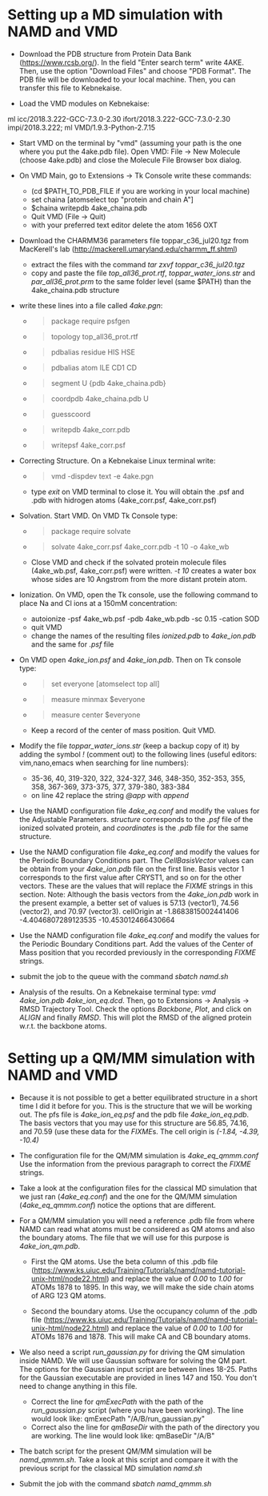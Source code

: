 # Setting up a MD simulation with NAMD and VMD 

- Download the PDB structure from Protein Data Bank (https://www.rcsb.org/). 
  In the field "Enter search term" write  4AKE. Then, use the option "Download Files"
  and choose "PDB Format". The PDB file will be downloaded to your local machine.
  Then, you can transfer this file to Kebnekaise.

- Load the VMD modules on Kebnekaise:

ml icc/2018.3.222-GCC-7.3.0-2.30 ifort/2018.3.222-GCC-7.3.0-2.30 impi/2018.3.222; ml VMD/1.9.3-Python-2.7.15

- Start VMD on the terminal by "vmd" (assuming your path is the one where you put the 4ake.pdb file).
Open VMD:  File -> New Molecule (choose 4ake.pdb) and close the Molecule File Browser box dialog.

- On VMD Main, go to Extensions -> Tk Console write these commands:
  - (cd $PATH_TO_PDB_FILE if you are working in your local machine)
  - set chaina [atomselect top "protein and chain A"]
  - $chaina writepdb 4ake_chaina.pdb
  - Quit VMD (File -> Quit)
  - with your preferred text editor delete the atom 1656 OXT

- Download the CHARMM36 parameters file toppar_c36_jul20.tgz from MacKerell's lab (http://mackerell.umaryland.edu/charmm_ff.shtml)
  - extract the files with the command *tar zxvf toppar_c36_jul20.tgz* 
  - copy and paste the file *top_all36_prot.rtf*,  *toppar_water_ions.str* and *par_all36_prot.prm* to the same folder level (same $PATH) than the 4ake_chaina.pdb structure

- write these lines into a file called *4ake.pgn*:

  - > package require psfgen
  - > topology top_all36_prot.rtf
  - > pdbalias residue HIS HSE
  - > pdbalias atom ILE CD1 CD
  - > segment U {pdb 4ake_chaina.pdb}
  - > coordpdb 4ake_chaina.pdb U
  - > guesscoord
  - > writepdb 4ake_corr.pdb
  - > writepsf 4ake_corr.psf

- Correcting Structure. On a Kebnekaise Linux terminal  write:
  - > vmd -dispdev text -e 4ake.pgn  
  - type *exit* on VMD terminal to close it. You will obtain the .psf and .pdb with hidrogen atoms
  (4ake_corr.psf, 4ake_corr.psf)

- Solvation. Start VMD. On VMD Tk Console type:
  - > package require solvate
  - > solvate 4ake_corr.psf 4ake_corr.pdb -t 10 -o 4ake_wb 
  - Close VMD and check if the solvated protein molecule files (4ake_wb.psf, 4ake_corr.psf) were written.
  *-t 10* creates a water box whose sides are 10 Angstrom from the more distant protein atom.

- Ionization. On VMD, open the Tk console, use the following command to place Na and Cl ions at a 150mM 
  concentration:
  - autoionize -psf 4ake_wb.psf -pdb 4ake_wb.pdb -sc 0.15 -cation SOD
  - quit VMD
  - change the names of the resulting files *ionized.pdb* to *4ake_ion.pdb* and the same for *.psf* file

- On VMD open *4ake_ion.psf* and *4ake_ion.pdb*. Then on Tk console type:
  - > set everyone [atomselect top all]
  - > measure minmax $everyone
  - > measure center $everyone
  - Keep a record of the center of mass position. Quit VMD. 

- Modify the file *toppar_water_ions.str* (keep a backup copy of it) by adding the symbol *!*  (comment out) 
  to the following lines (useful editors: vim,nano,emacs when searching for line numbers):
  - 35-36, 40, 319-320, 322, 324-327, 346, 348-350, 352-353, 355, 358, 367-369, 373-375, 377, 379-380,
  383-384
  - on line 42 replace the string *@app* with *append* 

- Use the NAMD configuration file *4ake_eq.conf* and modify the values for the Adjustable Parameters.
*structure* corresponds to the *.psf* file of the ionized solvated protein, and *coordinates* is the *.pdb*
file for the same structure. 

- Use the NAMD configuration file *4ake_eq.conf* and modify the values for the Periodic Boundary Conditions part.
The *CellBasisVector* values can be obtain from your *4ake_ion.pdb* file on the first line.
Basis vector 1 corresponds to the first value after CRYST1, and so on for the other vectors.
These are the values that will replace the *FIXME* strings in this section. 
Note: Although the basis vectors from the *4ake_ion.pdb*  work in the present example, a better
set of values is 57.13 (vector1), 74.56 (vector2), and 70.97 (vector3).
cellOrigin  at       -1.8683815002441406 -4.4046807289123535 -10.453012466430664

- Use the NAMD configuration file *4ake_eq.conf* and modify the values for the Periodic Boundary Conditions part.
Add the values of the Center of Mass position that you recorded previously in the corresponding *FIXME* strings.

- submit the job to the queue with the command *sbatch namd.sh*

- Analysis of the results. On a Kebnekaise terminal type: *vmd 4ake_ion.pdb 4ake_ion_eq.dcd*. Then, go to 
Extensions -> Analysis -> RMSD Trajectory Tool. Check the options *Backbone*, *Plot*, and click on
*ALIGN* and finally *RMSD*. This will plot the RMSD of the aligned protein w.r.t. the backbone atoms.


# Setting up a QM/MM simulation with NAMD and VMD 

- Because it is not possible to get a better equilibrated structure in a short time I did it before for you.
This is the structure that we will be working out. The pfs file is *4ake_ion_eq.psf* and the pdb file *4ake_ion_eq.pdb*.
The basis vectors that you may use for this structure are 56.85, 74.16, and 70.59 (use these data for
the *FIXME*s. The cell origin is *(-1.84, -4.39,  -10.4)*

- The configuration file for the QM/MM simulation is *4ake_eq_qmmm.conf*
Use the information from the previous paragraph to correct the *FIXME* strings. 

- Take a look at the configuration files for the classical MD simulation that we just ran (*4ake_eq.conf*) and the
one for the QM/MM simulation (*4ake_eq_qmmm.conf*) notice the options that are different.

- For a QM/MM simulation you will need a reference .pdb file from where NAMD can read what atoms must
be considered as QM atoms and also the boundary atoms. The file that we will use for this purpose is
*4ake_ion_qm.pdb*. 
    - First the QM atoms. Use the beta column of this .pdb file 
    (https://www.ks.uiuc.edu/Training/Tutorials/namd/namd-tutorial-unix-html/node22.html)
    and replace the value of *0.00* to *1.00* for ATOMs 1878 to 1895. In this way, we will make the side chain
    atoms of ARG 123 QM atoms.

    - Second the boundary atoms. Use the occupancy column of the .pdb file 
    (https://www.ks.uiuc.edu/Training/Tutorials/namd/namd-tutorial-unix-html/node22.html)
    and replace the value of *0.00* to *1.00* for ATOMs 1876 and 1878. This will make CA and CB
    boundary atoms. 

- We also need a script *run_gaussian.py* for driving the QM simulation inside NAMD. We will use Gaussian
software for solving the QM part. The options for the Gaussian input script are between lines 18-25.
Paths for the Gaussian executable are provided in lines 147 and 150. You don't need to change anything
in this file.
    - Correct the line for *qmExecPath* with the path of the *run_gaussian.py* script (where you have
    been working). The line would look like: qmExecPath "/A/B/run_gaussian.py" 
    - Correct also the line for *qmBaseDir* with the path of the directory you are working.
    The line would look like: qmBaseDir "/A/B" 

- The batch script for the present QM/MM simulation will be *namd_qmmm.sh*. Take a look at this script
and compare it with the previous script for the classical MD simulation *namd.sh*

- Submit the job with the command *sbatch namd_qmmm.sh*










 
